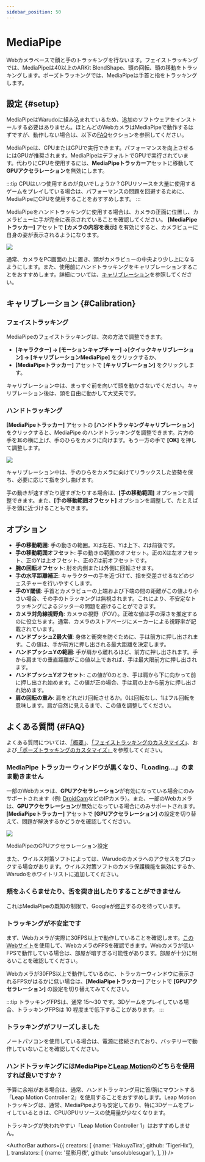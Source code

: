 ```yaml
---
sidebar_position: 50
---
```


# MediaPipe

Webカメラベースで顔と手のトラッキングを行ないます。フェイストラッキングでは、MediaPipeは40以上のARKit BlendShape、頭の回転、頭の移動をトラッキングします。ポーズトラッキングでは、MediaPipeは手首と指をトラッキングします。

## 設定 {#setup}

MediaPipeはWarudoに組み込まれているため、追加のソフトウェアをインストールする必要はありません。ほとんどのWebカメラはMediaPipeで動作するはずですが、動作しない場合は、以下の[FAQ](#FAQ)セクションを参照してください。

MediaPipeは、CPUまたはGPUで実行できます。パフォーマンスを向上させるにはGPUが推奨されます。MediaPipeはデフォルトでGPUで実行されています。代わりにCPUを使用するには、**MediaPipeトラッカー**アセットに移動して **GPUアクセラレーション**を無効にします。

:::tip
CPUはいつ使用するのが良いでしょうか？GPUリソースを大量に使用するゲームをプレイしている場合は、パフォーマンスの問題を回避するために、MediaPipeにCPUを使用することをおすすめします。
:::

MediaPipeをハンドトラッキングに使用する場合は、カメラの正面に位置し、カメラビューに手が完全に表示されていることを確認してください。 **[MediaPipeトラッカー]** アセットで **[カメラの内容を表示]** を有効にすると、カメラビューに自身の姿が表示されるようになります。

![](/doc-img/en-mediapipe-1.png)

通常、カメラをPC画面の上に置き、頭がカメラビューの中央より少し上になるようにします。また、使用前にハンドトラッキングをキャリブレーションすることをおすすめします。詳細については、[キャリブレーション](#Calibration)を参照してください。

## キャリブレーション {#Calibration}

### フェイストラッキング

MediaPipeのフェイストラッキングは、次の方法で調整できます。

* **[キャラクター] → [モーションキャプチャー] →[クイックキャリブレーション] → [キャリブレーションMediaPipe]** をクリックするか、
* **[MediaPipeトラッカー]** アセットで **[キャリブレーション]** をクリックします。

キャリブレーション中は、まっすぐ前を向いて頭を動かさないでください。キャリブレーション後は、頭を自由に動かして大丈夫です。

### ハンドトラッキング

**[MediaPipeトラッカー]** アセットの **[ハンドトラッキングキャリブレーション]** をクリックすると、MediaPipe のハンドトラッキングを調整できます。片方の手を耳の横に上げ、手のひらをカメラに向けます。もう一方の手で **[OK]** を押して調整します。

![](/doc-img/en-mediapipe-2.png)
<p class="img-desc">キャリブレーション中は、手のひらをカメラに向けてリラックスした姿勢を保ち、必要に応じて指を少し曲げます。</p>

手の動きが速すぎたり遅すぎたりする場合は、**[手の移動範囲]** オプションで調整できます。また、**[手の移動範囲オフセット]** オプションを調整して、たとえば手を頭に近づけることもできます。

## オプション

* **手の移動範囲**: 手の動きの範囲。Xは左右、Yは上下、Zは前後です。
* **手の移動範囲オフセット**: 手の動きの範囲のオフセット。正のXは左オフセット、正のYは上オフセット、正のZは前オフセットです。
* **腕の回転オフセット**: 肘を内側または外側に回転させます。
* **手の水平距離補正**: キャラクターの手を近づけて、指を交差させるなどのジェスチャーを行いやすくします。
* **手のY閾値**: 手首とカメラビューの上端および下端の間の距離がこの値より小さい場合、その手のトラッキングは無視されます。これにより、不安定なトラッキングによるジッターの問題を避けることができます。
* **カメラ対角線視野角**: カメラの視野（FOV）。正確な値は手の深さを推定するのに役立ちます。通常、カメラのストアページにメーカーによる視野率が記載されています。
* **ハンドプッシュZ最大値**: 身体と衝突を防ぐために、手は前方に押し出されます。この値は、手が前方に押し出される最大距離を決定します。
* **ハンドプッシュYの範囲**: 手が肩から離れるほど、前方に押し出されます。手から肩までの垂直距離がこの値以上であれば、手は最大限前方に押し出されます。
* **ハンドプッシュYオフセット**: この値が0のとき、手は肩から下に向かって前に押し出され始めます。この値が正の場合、手は肩の上から前方に押し出され始めます。
* **肩の回転の重み**: 肩をどれだけ回転させるか。0は回転なし、1はフル回転を意味します。肩が自然に見えるまで、この値を調整してください。

## よくある質問 {#FAQ}

よくある質問については、[「概要」](overview#FAQ)、[「フェイストラッキングのカスタマイズ」](face-tracking#FAQ)、および[「ポーズトラッキングのカスタマイズ」](body-tracking#FAQ)を参照してください。

### MediaPipe トラッカー ウィンドウが黒くなり、「Loading...」のまま動きません

一部のWebカメラは、**GPUアクセラレーション**が有効になっている場合にのみサポートされます（例: [DroidCam](https://play.google.com/store/apps/details?id=com.dev47apps.droidcam\&hl=en\_US\&gl=US\&pli=1)などのIPカメラ）。また、一部のWebカメラは、**GPUアクセラレーション**が無効になっている場合にのみサポートされます。**[MediaPipeトラッカー]** アセットで **[GPUアクセラレーション]** の設定を切り替えて、問題が解決するかどうかを確認してください。

![](/doc-img/jp-mediapipe-gpu-acceleration-1.png)
<p class="img-desc">MediaPipeのGPUアクセラレーション設定</p>

また、ウイルス対策ソフトによっては、Warudoのカメラへのアクセスをブロックする場合があります。ウイルス対策ソフトのカメラ保護機能を無効にするか、Warudoをホワイトリストに追加してください。

### 頬をふくらませたり、舌を突き出したりすることができません

これはMediaPipeの既知の制限で、Googleが[修正](https://github.com/google/mediapipe/issues/4403)するのを待っています。

### トラッキングが不安定です

まず、Webカメラが実際に30FPS以上で動作していることを確認します。[このWebサイト](https://webcamtests.com/fps)を使用して、WebカメラのFPSを確認できます。Webカメラが低いFPSで動作している場合は、部屋が暗すぎる可能性があります。部屋が十分に明るいことを確認してください。

Webカメラが30FPS以上で動作しているのに、トラッカーウィンドウに表示されるFPSがはるかに低い場合は、**[MediaPipeトラッカー]** アセットで **[GPUアクセラレーション]** の設定を切り替えてみてください。

:::tip
トラッキングFPSは、通常 15～30 です。3Dゲームをプレイしている場合、トラッキングFPSは 10 程度まで低下することがあります。
:::

### トラッキングがフリーズしました

ノートパソコンを使用している場合は、電源に接続されており、バッテリーで動作していないことを確認してください。

### ハンドトラッキングにはMediaPipeと[Leap Motion](leap-motion)のどちらを使用すれば良いですか？

予算に余裕がある場合は、通常、ハンドトラッキング用に首/胸にマウントする「Leap Motion Controller 2」を使用することをおすすめします。Leap Motionトラッキングは、通常、MediaPipeよりも安定しており、特に3Dゲームをプレイしているときは、CPU/GPUリソースの使用量が少なくなります。

トラッキングが失われやすい「Leap Motion Controller 1」はおすすめしません。

<AuthorBar authors={{
  creators: [
    {name: 'HakuyaTira', github: 'TigerHix'},
  ],
  translators: [
    {name: '星影月夜', github: 'unsolublesugar'},
  ],
}} />
